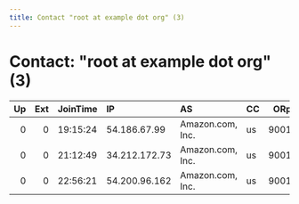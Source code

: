 ```yaml
---
title: Contact "root at example dot org" (3)
---
```


# Contact: "root at example dot org" (3)

|   Up |   Ext | JoinTime   | IP            | AS               | CC   |   ORp |   Dirp | OS    | Version   | Nickname            |   eFamMembers |
|-----:|------:|:-----------|:--------------|:-----------------|:-----|------:|-------:|:------|:----------|:--------------------|--------------:|
|    0 |     0 | 19:15:24   | 54.186.67.99  | Amazon.com, Inc. | us   |  9001 |      0 | Linux | 0.2.5.14  | citest14037fjCLXTDP |             1 |
|    0 |     0 | 21:12:49   | 34.212.172.73 | Amazon.com, Inc. | us   |  9001 |      0 | Linux | 0.2.5.14  | citest14093MDAhgzdv |             1 |
|    0 |     0 | 22:56:21   | 54.200.96.162 | Amazon.com, Inc. | us   |  9001 |      0 | Linux | 0.2.9.11  | citest14114nEc7LAmN |             1 |
